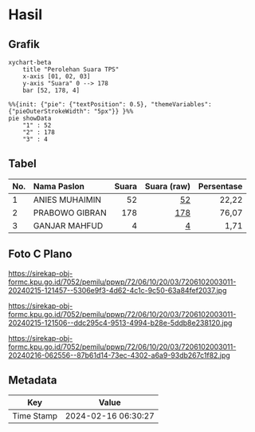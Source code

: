 # Hasil

## Grafik

```mermaid
xychart-beta
    title "Perolehan Suara TPS"
    x-axis [01, 02, 03]
    y-axis "Suara" 0 --> 178
    bar [52, 178, 4]
```

```mermaid
%%{init: {"pie": {"textPosition": 0.5}, "themeVariables": {"pieOuterStrokeWidth": "5px"}} }%%
pie showData
    "1" : 52
    "2" : 178
    "3" : 4
```

## Tabel

| No. | Nama Paslon    | Suara | Suara (raw) | Persentase |
|:--- |:-------------- | -----:| -----------:| ----------:|
| 1   | ANIES MUHAIMIN | 52    | [52][p-1]   | 22,22      |
| 2   | PRABOWO GIBRAN | 178   | [178][p-2]  | 76,07      |
| 3   | GANJAR MAHFUD  | 4     | [4][p-3]    | 1,71       |


[p-1]: https://github.com/gigit-pemilu/pemilu-2024-72-sulawesi-tengah/blob/main/pilpres/hitung-suara/sub/72-sulawesi-tengah/sub/06-morowali/sub/10-bahodopi/sub/2003-labota/sub/011-tps/sub/paslon-1.txt
[p-2]: https://github.com/gigit-pemilu/pemilu-2024-72-sulawesi-tengah/blob/main/pilpres/hitung-suara/sub/72-sulawesi-tengah/sub/06-morowali/sub/10-bahodopi/sub/2003-labota/sub/011-tps/sub/paslon-2.txt
[p-3]: https://github.com/gigit-pemilu/pemilu-2024-72-sulawesi-tengah/blob/main/pilpres/hitung-suara/sub/72-sulawesi-tengah/sub/06-morowali/sub/10-bahodopi/sub/2003-labota/sub/011-tps/sub/paslon-3.txt

## Foto C Plano

https://sirekap-obj-formc.kpu.go.id/7052/pemilu/ppwp/72/06/10/20/03/7206102003011-20240215-121457--5306e9f3-4d62-4c1c-9c50-63a84fef2037.jpg

https://sirekap-obj-formc.kpu.go.id/7052/pemilu/ppwp/72/06/10/20/03/7206102003011-20240215-121506--ddc295c4-9513-4994-b28e-5ddb8e238120.jpg

https://sirekap-obj-formc.kpu.go.id/7052/pemilu/ppwp/72/06/10/20/03/7206102003011-20240216-062556--87b61d14-73ec-4302-a6a9-93db267c1f82.jpg


## Metadata

| Key        | Value               |
| ---------- | ------------------- |
| Time Stamp | 2024-02-16 06:30:27 |



